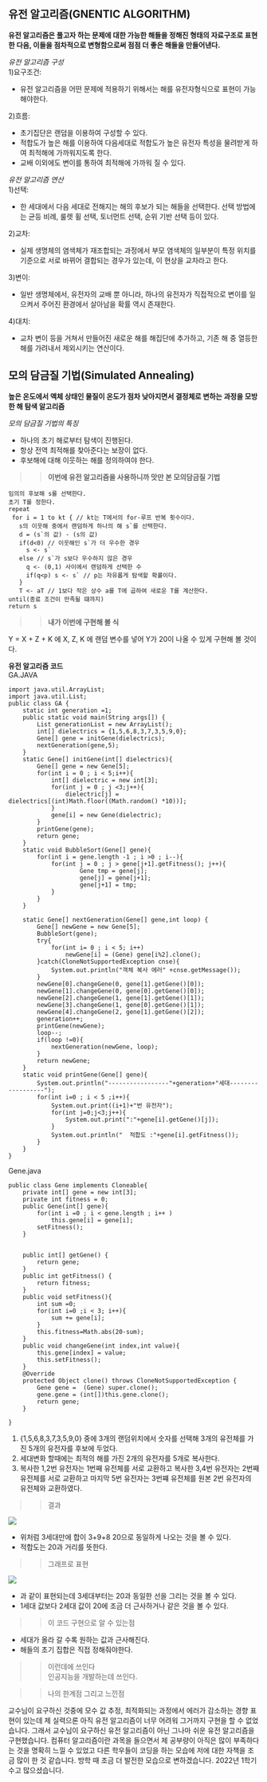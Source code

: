 ## 유전 알고리즘(GNENTIC ALGORITHM)
**유전 알고리즘은 풀고자 하는 문제에 대한 가능한 해들을 정해진 형태의 자료구조로 표현한 다음, 이들을 점차적으로 변형함으로써 점점 더 좋은 해들을 만들어낸다.**    

*유전 알고리즘 구성*  
1)요구조건:   
* 유전 알고리즘을 어떤 문제에 적용하기 위해서는 해를 유전자형식으로 표현이 가능해야한다.

2)흐름:  
* 초기집단은 랜덤을 이용하여 구성할 수 있다.  
* 적합도가 높은 해를 이용하여 다음세대로 적합도가 높은 유전자 특성을 물려받게 하여 최적해에 가까워지도록 한다.
* 교배 이외에도 변이를 통하여 최적해에 가까워 질 수 있다.

*유전 알고리즘 연산*  
1)선택:  
* 한 세대에서 다음 세대로 전해지는 해의 후보가 되는 해들을 선택한다. 선택 방법에는 균등 비례, 룰렛 휠 선택, 토너먼트 선택, 순위 기반 선택 등이 있다.  

2)교차:  
* 실제 생명체의 염색체가 재조합되는 과정에서 부모 염색체의 일부분이 특정 위치를 기준으로 서로 바뀌어 결합되는 경우가 있는데, 이 현상을 교차라고 한다.

3)변이:  
* 일반 생명체에서, 유전자의 교배 뿐 아니라, 하나의 유전자가 직접적으로 변이를 일으켜서 주어진 환경에서 살아남을 확률 역시 존재한다.

4)대치:  
* 교차 변이 등을 거쳐서 만들어진 새로운 해를 해집단에 추가하고, 기존 해 중 열등한 해를 가려내서 제외시키는 연산이다.  

## 모의 담금질 기법(Simulated Annealing)  
**높은 온도에서 액체 상태인 물질이 온도가 점차 낮아지면서 결정체로 변하는 과정을 모방한 해 탐색 알고리즘**  

*모의 담금질 기법의 특징*  
* 하나의 초기 해로부터 탐색이 진행된다.                          
* 항상 전역 최적해를 찾아준다는 보장이 없다.  
* 후보해에 대해 이웃하는 해를 정의하여야 한다.                                                                                                                                                                                                                                                                                                                                                                                                                                                                                                            
>>**이번에 유전 알고리즘을 사용하니까 맛만 본 모의담금질 기법**
```                                                                                                                                                                     
임의의 후보해 s를 선택한다.  
초기 T를 정한다.  
repeat  
 for i = 1 to kt { // kt는 T에서의 for-루프 반복 횟수이다.
   s의 이웃해 중에서 랜덤하게 하나의 해 s`를 선택한다.
   d = (s`의 값) - (s의 값)
   if(d<0) // 이웃해인 s`가 더 우수한 경우
     s <- s`
   else // s`가 s보다 우수하지 않은 경우
     q <- (0,1) 사이에서 랜덤하게 선택한 수
     if(q<p) s <- s` // p는 자유롭게 탐색할 확률이다.
   }
   T <- aT // 1보다 작은 상수 a를 T에 곱하여 새로운 T를 계산한다.
until(종료 조건이 만족될 떄까지)
return s
```


>>**내가 이번에 구현해 볼 식**  

Y = X + Z + K 에 X, Z, K 에 랜덤 변수를 넣어 Y가 20이 나올 수 있게 구현해 볼 것이다.


**유전 알고리즘 코드**  
GA.JAVA
```
import java.util.ArrayList;
import java.util.List;
public class GA {
	static int generation =1;
	public static void main(String args[]) {
		List generationList = new ArrayList();
		int[] dielectrics = {1,5,6,8,3,7,3,5,9,0};
		Gene[] gene = initGene(dielectrics);		
		nextGeneration(gene,5);		
	}
	static Gene[] initGene(int[] dielectrics){
		Gene[] gene = new Gene[5];
		for(int i = 0 ; i < 5;i++){
			int[] dielectric = new int[3];
			for(int j = 0 ; j <3;j++){
				dielectric[j] = dielectrics[(int)Math.floor((Math.random() *10))];
			}
			gene[i] = new Gene(dielectric);
		}
		printGene(gene);
		return gene;
	}
	static void BubbleSort(Gene[] gene){
		for(int i = gene.length -1 ; i >0 ; i--){
			for(int j = 0 ; j > gene[j+1].getFitness(); j++){
					Gene tmp = gene[j];
					gene[j] = gene[j+1];
					gene[j+1] = tmp;
			}
		}
	}

	static Gene[] nextGeneration(Gene[] gene,int loop) {
		Gene[] newGene = new Gene[5];
		BubbleSort(gene);
		try{
			for(int i= 0 ; i < 5; i++)
				newGene[i] = (Gene) gene[i%2].clone();
		}catch(CloneNotSupportedException cnse){
			System.out.println("객체 복사 에러" +cnse.getMessage());
		}
		newGene[0].changeGene(0, gene[1].getGene()[0]);
		newGene[1].changeGene(0, gene[0].getGene()[0]);
		newGene[2].changeGene(1, gene[1].getGene()[1]);
		newGene[3].changeGene(1, gene[0].getGene()[1]);
		newGene[4].changeGene(2, gene[1].getGene()[2]);		
		generation++;
		printGene(newGene);
		loop--;
		if(loop !=0){
			nextGeneration(newGene, loop);
		}
		return newGene;
	}
	static void printGene(Gene[] gene){
		System.out.println("-----------------"+generation+"세대------------------");
		for(int i=0 ; i < 5 ;i++){
			System.out.print((i+1)+"번 유전자");
			for(int j=0;j<3;j++){
				System.out.print(":"+gene[i].getGene()[j]);
			}
			System.out.println("  적합도 :"+gene[i].getFitness());
		}
	}
}
```  
Gene.java
```
public class Gene implements Cloneable{
	private int[] gene = new int[3];
	private int fitness = 0;
	public Gene(int[] gene){
		for(int i =0 ; i < gene.length ; i++ )
			this.gene[i] = gene[i];
		setFitness();
	}
	
	
	public int[] getGene() {
		return gene;
	}
	public int getFitness() {
		return fitness;
	}
	public void setFitness(){
		int sum =0;
		for(int i=0 ;i < 3; i++){
			sum += gene[i];
		}
		this.fitness=Math.abs(20-sum);
	}
	public void changeGene(int index,int value){
		this.gene[index] = value;
		this.setFitness();
	}
	@Override
	protected Object clone() throws CloneNotSupportedException {
		Gene gene =  (Gene) super.clone();
		gene.gene = (int[])this.gene.clone();
		return gene;
	}
	
}
```  
1. {1,5,6,8,3,7,3,5,9,0} 중에 3개의 랜덤위치에서 숫자를 선택해 3개의 유전체를 가진 5개의 유전자를 후보에 두었다.
2. 세대변화 할때에는 최적의 해를 가진 2개의 유전자를 5개로 복사한다.
3. 복사한 1,2번 유전자는 1번째 유전체를 서로 교환하고 복사한 3,4번 유전자는 2번째 유전체를 서로 교환하고 마지막 5번 유전자는 3번쨰 유전체를 원본 2번 유전자의 유전체와 교환하였다.

>>결과

![](https://user-images.githubusercontent.com/101376856/174060305-1f51186e-ae5a-4ac3-8ca1-0169aedb55f6.PNG)  
* 위처럼 3세대만에 합이 3+9+8 20으로 동일하게 나오는 것을 볼 수 있다.  
* 적합도는 20과 거리를 뜻한다.

>>그래프로 표현  

![](https://user-images.githubusercontent.com/101376856/174060327-f07991ec-be79-4b18-b995-67bdb2441bfc.PNG)

* 과 같이 표현되는데 3세대부터는 20과 동일한 선을 그리는 것을 볼 수 있다.  
* 1세대 값보다 2세대 값이 20에 조금 더 근사하거나 같은 것을 볼 수 있다.


>>이 코드 구현으로 알 수 있는점
* 세대가 올라 갈 수록 원하는 값과 근사해진다.
* 해들의 초기 집합은 직접 정해줘야한다.  


>>이런데에 쓰인다  
인공지능을 개발하는데 쓰인다.


>>나의 한계점 그리고 느낀점

교수님이 요구하신 것중에 모수 값 추정, 최적화되는 과정에서 에러가 감소하는 경향 표현이 있는데 제 실력으론 아직 유전 알고리즘이 너무 어려워 그거까지 구현을 할 수 없었습니다. 그래서 교수님이 요구하신 유전 알고리즘이 아닌 그나마 쉬운 유전 알고리즘을 구현했습니다. 컴퓨터 알고리즘이란 과목을 들으면서 제 공부량이 아직은 많이 부족하다는 것을 명확히 느낄 수 있었고 다른 학우들이 코딩을 하는 모습에 저에 대한 자책을 조금 많이 한 것 같습니다. 방학 때 조금 더 발전한 모습으로 변하겠습니다. 2022년 1학기 수고 많으셨습니다.
